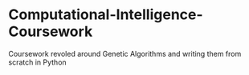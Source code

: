 # Computational-Intelligence-Coursework
Coursework revoled around Genetic Algorithms and writing them from scratch in Python
